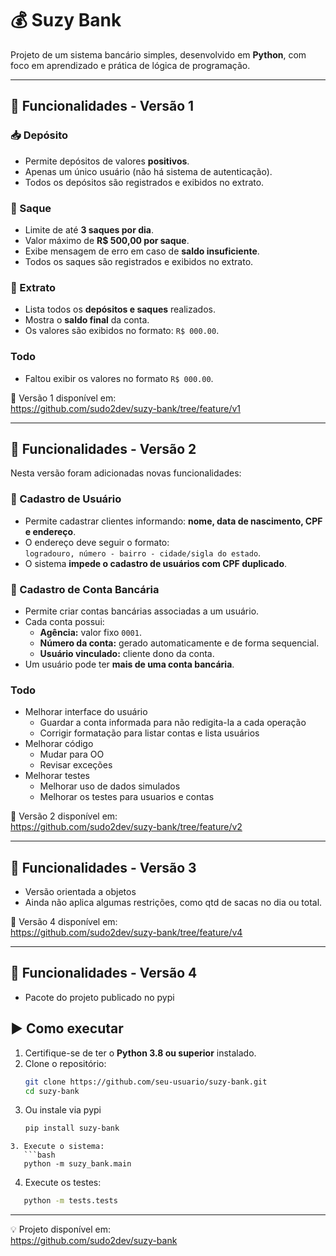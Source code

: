 # 💰 Suzy Bank

Projeto de um sistema bancário simples, desenvolvido em **Python**, com foco em aprendizado e prática de lógica de programação.

---

## 🧩 Funcionalidades - Versão 1

### 📥 Depósito
- Permite depósitos de valores **positivos**.
- Apenas um único usuário (não há sistema de autenticação).
- Todos os depósitos são registrados e exibidos no extrato.

### 💸 Saque
- Limite de até **3 saques por dia**.
- Valor máximo de **R$ 500,00 por saque**.
- Exibe mensagem de erro em caso de **saldo insuficiente**.
- Todos os saques são registrados e exibidos no extrato.

### 📄 Extrato
- Lista todos os **depósitos e saques** realizados.
- Mostra o **saldo final** da conta.
- Os valores são exibidos no formato: `R$ 000.00`.

### Todo
- Faltou exibir os valores no formato `R$ 000.00`.

🔗 Versão 1 disponível em:  
https://github.com/sudo2dev/suzy-bank/tree/feature/v1

---

## 🧩 Funcionalidades - Versão 2

Nesta versão foram adicionadas novas funcionalidades:

### 👤 Cadastro de Usuário
- Permite cadastrar clientes informando: **nome, data de nascimento, CPF e endereço**.
- O endereço deve seguir o formato:  
`logradouro, número - bairro - cidade/sigla do estado`.
- O sistema **impede o cadastro de usuários com CPF duplicado**.

### 🏦 Cadastro de Conta Bancária
- Permite criar contas bancárias associadas a um usuário.
- Cada conta possui:
  - **Agência:** valor fixo `0001`.
  - **Número da conta:** gerado automaticamente e de forma sequencial.
  - **Usuário vinculado:** cliente dono da conta.
- Um usuário pode ter **mais de uma conta bancária**.

### Todo
- Melhorar interface do usuário
   - Guardar a conta informada para não redigita-la a cada operação
   - Corrigir formatação para listar contas e lista usuários
- Melhorar código
   - Mudar para OO
   - Revisar exceções
- Melhorar testes
   - Melhorar uso de dados simulados
   - Melhorar os testes para usuarios e contas

🔗 Versão 2 disponível em:  
https://github.com/sudo2dev/suzy-bank/tree/feature/v2

---

## 🧩 Funcionalidades - Versão 3

- Versão orientada a objetos
- Ainda não aplica algumas restrições, como qtd de sacas no dia ou total.

🔗 Versão 4 disponível em:  
https://github.com/sudo2dev/suzy-bank/tree/feature/v4

---

## 🧩 Funcionalidades - Versão 4

- Pacote do projeto publicado no pypi

## ▶️ Como executar

1. Certifique-se de ter o **Python 3.8 ou superior** instalado.
2. Clone o repositório:
   ```bash
   git clone https://github.com/seu-usuario/suzy-bank.git
   cd suzy-bank
   ```
3. Ou instale via pypi
   ```bash
   pip install suzy-bank
```
3. Execute o sistema:
   ```bash
   python -m suzy_bank.main
   ```
4. Execute os testes:
```bash
   python -m tests.tests
   ```

---

💡 Projeto disponível em:  
https://github.com/sudo2dev/suzy-bank
